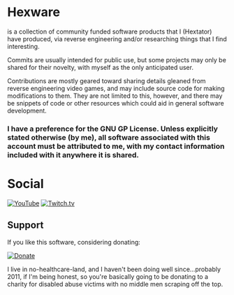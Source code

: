 # Hexware

is a collection of community funded software products that I (Hextator) have produced, via reverse engineering and/or researching things that I find interesting.

Commits are usually intended for public use, but some projects may only be shared for their novelty, with myself as the only anticipated user.

Contributions are mostly geared toward sharing details gleaned from reverse engineering video games, and may include source code for making modifications to them.
They are not limited to this, however, and there may be snippets of code or other resources which could aid in general software development.

### I have a preference for the GNU GP License. **Unless explicitly stated otherwise (by me), all software associated with this account must be attributed to me, with my contact information included with it anywhere it is shared.**

# Social

[![YouTube](https://i.imgur.com/VOPtrLv.png)](http://www.youtube.com/7eld)
[![Twitch.tv](https://i.imgur.com/3n7B4mz.png)](https://www.twitch.tv/hextator)

## Support

If you like this software, considering donating:

[![Donate](https://img.shields.io/badge/Donate-PayPal-green.svg)](https://www.paypal.com/cgi-bin/webscr?cmd=_s-xclick&hosted_button_id=EL8TGBR6SFH86)

I live in no-healthcare-land, and I haven't been doing well since...probably 2011, if I'm being honest, so you're basically going to be donating to a charity for disabled abuse victims with no middle men scraping off the top.
